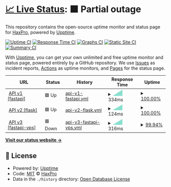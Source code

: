 # [📈 Live Status](https://demo.upptime.js.org): <!--live status--> **🟧 Partial outage**

This repository contains the open-source uptime monitor and status page for [HaxPro](https://demo.upptime.js.org), powered by [Upptime](https://github.com/upptime/upptime).

[![Uptime CI](https://github.com/haxspro/upptime/workflows/Uptime%20CI/badge.svg)](https://github.com/haxspro/upptime/actions?query=workflow%3A%22Uptime+CI%22)
[![Response Time CI](https://github.com/haxspro/upptime/workflows/Response%20Time%20CI/badge.svg)](https://github.com/haxspro/upptime/actions?query=workflow%3A%22Response+Time+CI%22)
[![Graphs CI](https://github.com/haxspro/upptime/workflows/Graphs%20CI/badge.svg)](https://github.com/haxspro/upptime/actions?query=workflow%3A%22Graphs+CI%22)
[![Static Site CI](https://github.com/haxspro/upptime/workflows/Static%20Site%20CI/badge.svg)](https://github.com/haxspro/upptime/actions?query=workflow%3A%22Static+Site+CI%22)
[![Summary CI](https://github.com/haxspro/upptime/workflows/Summary%20CI/badge.svg)](https://github.com/haxspro/upptime/actions?query=workflow%3A%22Summary+CI%22)

With [Upptime](https://upptime.js.org), you can get your own unlimited and free uptime monitor and status page, powered entirely by a GitHub repository. We use [Issues](https://github.com/haxspro/upptime/issues) as incident reports, [Actions](https://github.com/haxspro/upptime/actions) as uptime monitors, and [Pages](https://demo.upptime.js.org) for the status page.

<!--start: status pages-->
<!-- This summary is generated by Upptime (https://github.com/upptime/upptime) -->
<!-- Do not edit this manually, your changes will be overwritten -->
<!-- prettier-ignore -->
| URL | Status | History | Response Time | Uptime |
| --- | ------ | ------- | ------------- | ------ |
| <img alt="" src="https://icons.duckduckgo.com/ip3/api.pakai.eu.org.ico" height="13"> [API v1 [fastapi]](https://api.pakai.eu.org/ping) | 🟩 Up | [api-v1-fastapi.yml](https://github.com/haxspro/uptime/commits/HEAD/history/api-v1-fastapi.yml) | <details><summary><img alt="Response time graph" src="./graphs/api-v1-fastapi/response-time-week.png" height="20"> 334ms</summary><br><a href="https://uptime.pakai.eu.org/history/api-v1-fastapi"><img alt="Response time 334" src="https://img.shields.io/endpoint?url=https%3A%2F%2Fraw.githubusercontent.com%2Fhaxspro%2Fuptime%2FHEAD%2Fapi%2Fapi-v1-fastapi%2Fresponse-time.json"></a><br><a href="https://uptime.pakai.eu.org/history/api-v1-fastapi"><img alt="24-hour response time 334" src="https://img.shields.io/endpoint?url=https%3A%2F%2Fraw.githubusercontent.com%2Fhaxspro%2Fuptime%2FHEAD%2Fapi%2Fapi-v1-fastapi%2Fresponse-time-day.json"></a><br><a href="https://uptime.pakai.eu.org/history/api-v1-fastapi"><img alt="7-day response time 334" src="https://img.shields.io/endpoint?url=https%3A%2F%2Fraw.githubusercontent.com%2Fhaxspro%2Fuptime%2FHEAD%2Fapi%2Fapi-v1-fastapi%2Fresponse-time-week.json"></a><br><a href="https://uptime.pakai.eu.org/history/api-v1-fastapi"><img alt="30-day response time 334" src="https://img.shields.io/endpoint?url=https%3A%2F%2Fraw.githubusercontent.com%2Fhaxspro%2Fuptime%2FHEAD%2Fapi%2Fapi-v1-fastapi%2Fresponse-time-month.json"></a><br><a href="https://uptime.pakai.eu.org/history/api-v1-fastapi"><img alt="1-year response time 334" src="https://img.shields.io/endpoint?url=https%3A%2F%2Fraw.githubusercontent.com%2Fhaxspro%2Fuptime%2FHEAD%2Fapi%2Fapi-v1-fastapi%2Fresponse-time-year.json"></a></details> | <details><summary><a href="https://uptime.pakai.eu.org/history/api-v1-fastapi">100.00%</a></summary><a href="https://uptime.pakai.eu.org/history/api-v1-fastapi"><img alt="All-time uptime 100.00%" src="https://img.shields.io/endpoint?url=https%3A%2F%2Fraw.githubusercontent.com%2Fhaxspro%2Fuptime%2FHEAD%2Fapi%2Fapi-v1-fastapi%2Fuptime.json"></a><br><a href="https://uptime.pakai.eu.org/history/api-v1-fastapi"><img alt="24-hour uptime 100.00%" src="https://img.shields.io/endpoint?url=https%3A%2F%2Fraw.githubusercontent.com%2Fhaxspro%2Fuptime%2FHEAD%2Fapi%2Fapi-v1-fastapi%2Fuptime-day.json"></a><br><a href="https://uptime.pakai.eu.org/history/api-v1-fastapi"><img alt="7-day uptime 100.00%" src="https://img.shields.io/endpoint?url=https%3A%2F%2Fraw.githubusercontent.com%2Fhaxspro%2Fuptime%2FHEAD%2Fapi%2Fapi-v1-fastapi%2Fuptime-week.json"></a><br><a href="https://uptime.pakai.eu.org/history/api-v1-fastapi"><img alt="30-day uptime 100.00%" src="https://img.shields.io/endpoint?url=https%3A%2F%2Fraw.githubusercontent.com%2Fhaxspro%2Fuptime%2FHEAD%2Fapi%2Fapi-v1-fastapi%2Fuptime-month.json"></a><br><a href="https://uptime.pakai.eu.org/history/api-v1-fastapi"><img alt="1-year uptime 100.00%" src="https://img.shields.io/endpoint?url=https%3A%2F%2Fraw.githubusercontent.com%2Fhaxspro%2Fuptime%2FHEAD%2Fapi%2Fapi-v1-fastapi%2Fuptime-year.json"></a></details>
| <img alt="" src="https://icons.duckduckgo.com/ip3/f-api.pakai.eu.org.ico" height="13"> [API v2 [flask]](https://f-api.pakai.eu.org/ping) | 🟩 Up | [api-v2-flask.yml](https://github.com/haxspro/uptime/commits/HEAD/history/api-v2-flask.yml) | <details><summary><img alt="Response time graph" src="./graphs/api-v2-flask/response-time-week.png" height="20"> 124ms</summary><br><a href="https://uptime.pakai.eu.org/history/api-v2-flask"><img alt="Response time 124" src="https://img.shields.io/endpoint?url=https%3A%2F%2Fraw.githubusercontent.com%2Fhaxspro%2Fuptime%2FHEAD%2Fapi%2Fapi-v2-flask%2Fresponse-time.json"></a><br><a href="https://uptime.pakai.eu.org/history/api-v2-flask"><img alt="24-hour response time 124" src="https://img.shields.io/endpoint?url=https%3A%2F%2Fraw.githubusercontent.com%2Fhaxspro%2Fuptime%2FHEAD%2Fapi%2Fapi-v2-flask%2Fresponse-time-day.json"></a><br><a href="https://uptime.pakai.eu.org/history/api-v2-flask"><img alt="7-day response time 124" src="https://img.shields.io/endpoint?url=https%3A%2F%2Fraw.githubusercontent.com%2Fhaxspro%2Fuptime%2FHEAD%2Fapi%2Fapi-v2-flask%2Fresponse-time-week.json"></a><br><a href="https://uptime.pakai.eu.org/history/api-v2-flask"><img alt="30-day response time 124" src="https://img.shields.io/endpoint?url=https%3A%2F%2Fraw.githubusercontent.com%2Fhaxspro%2Fuptime%2FHEAD%2Fapi%2Fapi-v2-flask%2Fresponse-time-month.json"></a><br><a href="https://uptime.pakai.eu.org/history/api-v2-flask"><img alt="1-year response time 124" src="https://img.shields.io/endpoint?url=https%3A%2F%2Fraw.githubusercontent.com%2Fhaxspro%2Fuptime%2FHEAD%2Fapi%2Fapi-v2-flask%2Fresponse-time-year.json"></a></details> | <details><summary><a href="https://uptime.pakai.eu.org/history/api-v2-flask">100.00%</a></summary><a href="https://uptime.pakai.eu.org/history/api-v2-flask"><img alt="All-time uptime 100.00%" src="https://img.shields.io/endpoint?url=https%3A%2F%2Fraw.githubusercontent.com%2Fhaxspro%2Fuptime%2FHEAD%2Fapi%2Fapi-v2-flask%2Fuptime.json"></a><br><a href="https://uptime.pakai.eu.org/history/api-v2-flask"><img alt="24-hour uptime 100.00%" src="https://img.shields.io/endpoint?url=https%3A%2F%2Fraw.githubusercontent.com%2Fhaxspro%2Fuptime%2FHEAD%2Fapi%2Fapi-v2-flask%2Fuptime-day.json"></a><br><a href="https://uptime.pakai.eu.org/history/api-v2-flask"><img alt="7-day uptime 100.00%" src="https://img.shields.io/endpoint?url=https%3A%2F%2Fraw.githubusercontent.com%2Fhaxspro%2Fuptime%2FHEAD%2Fapi%2Fapi-v2-flask%2Fuptime-week.json"></a><br><a href="https://uptime.pakai.eu.org/history/api-v2-flask"><img alt="30-day uptime 100.00%" src="https://img.shields.io/endpoint?url=https%3A%2F%2Fraw.githubusercontent.com%2Fhaxspro%2Fuptime%2FHEAD%2Fapi%2Fapi-v2-flask%2Fuptime-month.json"></a><br><a href="https://uptime.pakai.eu.org/history/api-v2-flask"><img alt="1-year uptime 100.00%" src="https://img.shields.io/endpoint?url=https%3A%2F%2Fraw.githubusercontent.com%2Fhaxspro%2Fuptime%2FHEAD%2Fapi%2Fapi-v2-flask%2Fuptime-year.json"></a></details>
| <img alt="" src="https://icons.duckduckgo.com/ip3/api.noobzhax.com.ico" height="13"> [API v3 [fastapi-vps]](https://api.noobzhax.com/ping) | 🟥 Down | [api-v3-fastapi-vps.yml](https://github.com/haxspro/uptime/commits/HEAD/history/api-v3-fastapi-vps.yml) | <details><summary><img alt="Response time graph" src="./graphs/api-v3-fastapi-vps/response-time-week.png" height="20"> 316ms</summary><br><a href="https://uptime.pakai.eu.org/history/api-v3-fastapi-vps"><img alt="Response time 316" src="https://img.shields.io/endpoint?url=https%3A%2F%2Fraw.githubusercontent.com%2Fhaxspro%2Fuptime%2FHEAD%2Fapi%2Fapi-v3-fastapi-vps%2Fresponse-time.json"></a><br><a href="https://uptime.pakai.eu.org/history/api-v3-fastapi-vps"><img alt="24-hour response time 316" src="https://img.shields.io/endpoint?url=https%3A%2F%2Fraw.githubusercontent.com%2Fhaxspro%2Fuptime%2FHEAD%2Fapi%2Fapi-v3-fastapi-vps%2Fresponse-time-day.json"></a><br><a href="https://uptime.pakai.eu.org/history/api-v3-fastapi-vps"><img alt="7-day response time 316" src="https://img.shields.io/endpoint?url=https%3A%2F%2Fraw.githubusercontent.com%2Fhaxspro%2Fuptime%2FHEAD%2Fapi%2Fapi-v3-fastapi-vps%2Fresponse-time-week.json"></a><br><a href="https://uptime.pakai.eu.org/history/api-v3-fastapi-vps"><img alt="30-day response time 316" src="https://img.shields.io/endpoint?url=https%3A%2F%2Fraw.githubusercontent.com%2Fhaxspro%2Fuptime%2FHEAD%2Fapi%2Fapi-v3-fastapi-vps%2Fresponse-time-month.json"></a><br><a href="https://uptime.pakai.eu.org/history/api-v3-fastapi-vps"><img alt="1-year response time 316" src="https://img.shields.io/endpoint?url=https%3A%2F%2Fraw.githubusercontent.com%2Fhaxspro%2Fuptime%2FHEAD%2Fapi%2Fapi-v3-fastapi-vps%2Fresponse-time-year.json"></a></details> | <details><summary><a href="https://uptime.pakai.eu.org/history/api-v3-fastapi-vps">99.94%</a></summary><a href="https://uptime.pakai.eu.org/history/api-v3-fastapi-vps"><img alt="All-time uptime 99.94%" src="https://img.shields.io/endpoint?url=https%3A%2F%2Fraw.githubusercontent.com%2Fhaxspro%2Fuptime%2FHEAD%2Fapi%2Fapi-v3-fastapi-vps%2Fuptime.json"></a><br><a href="https://uptime.pakai.eu.org/history/api-v3-fastapi-vps"><img alt="24-hour uptime 99.94%" src="https://img.shields.io/endpoint?url=https%3A%2F%2Fraw.githubusercontent.com%2Fhaxspro%2Fuptime%2FHEAD%2Fapi%2Fapi-v3-fastapi-vps%2Fuptime-day.json"></a><br><a href="https://uptime.pakai.eu.org/history/api-v3-fastapi-vps"><img alt="7-day uptime 99.94%" src="https://img.shields.io/endpoint?url=https%3A%2F%2Fraw.githubusercontent.com%2Fhaxspro%2Fuptime%2FHEAD%2Fapi%2Fapi-v3-fastapi-vps%2Fuptime-week.json"></a><br><a href="https://uptime.pakai.eu.org/history/api-v3-fastapi-vps"><img alt="30-day uptime 99.94%" src="https://img.shields.io/endpoint?url=https%3A%2F%2Fraw.githubusercontent.com%2Fhaxspro%2Fuptime%2FHEAD%2Fapi%2Fapi-v3-fastapi-vps%2Fuptime-month.json"></a><br><a href="https://uptime.pakai.eu.org/history/api-v3-fastapi-vps"><img alt="1-year uptime 99.94%" src="https://img.shields.io/endpoint?url=https%3A%2F%2Fraw.githubusercontent.com%2Fhaxspro%2Fuptime%2FHEAD%2Fapi%2Fapi-v3-fastapi-vps%2Fuptime-year.json"></a></details>

<!--end: status pages-->

[**Visit our status website →**](https://demo.upptime.js.org)

## 📄 License

- Powered by: [Upptime](https://github.com/upptime/upptime)
- Code: [MIT](./LICENSE) © [HaxPro](https://demo.upptime.js.org)
- Data in the `./history` directory: [Open Database License](https://opendatacommons.org/licenses/odbl/1-0/)
